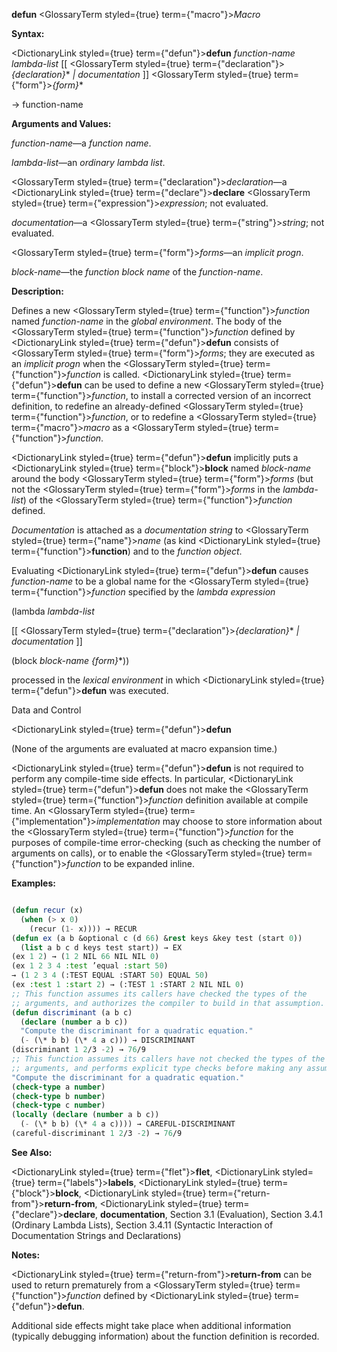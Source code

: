 **defun** <GlossaryTerm styled={true} term={"macro"}><i>Macro</i></GlossaryTerm> 



**Syntax:** 



<DictionaryLink styled={true} term={"defun"}><b>defun</b></DictionaryLink> *function-name lambda-list* [[ <GlossaryTerm styled={true} term={"declaration"}><i>\{declaration\}</i></GlossaryTerm>\* *| documentation* ]] <GlossaryTerm styled={true} term={"form"}><i>\{form\}</i></GlossaryTerm>\* 



→ function-name 



**Arguments and Values:** 



*function-name*—a *function name*. 



*lambda-list*—an *ordinary lambda list*. 



<GlossaryTerm styled={true} term={"declaration"}><i>declaration</i></GlossaryTerm>—a <DictionaryLink styled={true} term={"declare"}><b>declare</b></DictionaryLink> <GlossaryTerm styled={true} term={"expression"}><i>expression</i></GlossaryTerm>; not evaluated. 



*documentation*—a <GlossaryTerm styled={true} term={"string"}><i>string</i></GlossaryTerm>; not evaluated. 



<GlossaryTerm styled={true} term={"form"}><i>forms</i></GlossaryTerm>—an *implicit progn*. 



*block-name*—the *function block name* of the *function-name*. 



**Description:** 



Defines a new <GlossaryTerm styled={true} term={"function"}><i>function</i></GlossaryTerm> named *function-name* in the *global environment*. The body of the <GlossaryTerm styled={true} term={"function"}><i>function</i></GlossaryTerm> defined by <DictionaryLink styled={true} term={"defun"}><b>defun</b></DictionaryLink> consists of <GlossaryTerm styled={true} term={"form"}><i>forms</i></GlossaryTerm>; they are executed as an *implicit progn* when the <GlossaryTerm styled={true} term={"function"}><i>function</i></GlossaryTerm> is called. <DictionaryLink styled={true} term={"defun"}><b>defun</b></DictionaryLink> can be used to define a new <GlossaryTerm styled={true} term={"function"}><i>function</i></GlossaryTerm>, to install a corrected version of an incorrect definition, to redefine an already-defined <GlossaryTerm styled={true} term={"function"}><i>function</i></GlossaryTerm>, or to redefine a <GlossaryTerm styled={true} term={"macro"}><i>macro</i></GlossaryTerm> as a <GlossaryTerm styled={true} term={"function"}><i>function</i></GlossaryTerm>. 



<DictionaryLink styled={true} term={"defun"}><b>defun</b></DictionaryLink> implicitly puts a <DictionaryLink styled={true} term={"block"}><b>block</b></DictionaryLink> named *block-name* around the body <GlossaryTerm styled={true} term={"form"}><i>forms</i></GlossaryTerm> (but not the <GlossaryTerm styled={true} term={"form"}><i>forms</i></GlossaryTerm> in the *lambda-list*) of the <GlossaryTerm styled={true} term={"function"}><i>function</i></GlossaryTerm> defined. 



*Documentation* is attached as a *documentation string* to <GlossaryTerm styled={true} term={"name"}><i>name</i></GlossaryTerm> (as kind <DictionaryLink styled={true} term={"function"}><b>function</b></DictionaryLink>) and to the *function object*. 



Evaluating <DictionaryLink styled={true} term={"defun"}><b>defun</b></DictionaryLink> causes *function-name* to be a global name for the <GlossaryTerm styled={true} term={"function"}><i>function</i></GlossaryTerm> specified by the *lambda expression* 



(lambda *lambda-list* 



[[ <GlossaryTerm styled={true} term={"declaration"}><i>\{declaration\}</i></GlossaryTerm>\* *| documentation* ]] 



(block *block-name \{form\}*\*)) 



processed in the *lexical environment* in which <DictionaryLink styled={true} term={"defun"}><b>defun</b></DictionaryLink> was executed. 



Data and Control 











<DictionaryLink styled={true} term={"defun"}><b>defun</b></DictionaryLink> 



(None of the arguments are evaluated at macro expansion time.) 



<DictionaryLink styled={true} term={"defun"}><b>defun</b></DictionaryLink> is not required to perform any compile-time side effects. In particular, <DictionaryLink styled={true} term={"defun"}><b>defun</b></DictionaryLink> does not make the <GlossaryTerm styled={true} term={"function"}><i>function</i></GlossaryTerm> definition available at compile time. An <GlossaryTerm styled={true} term={"implementation"}><i>implementation</i></GlossaryTerm> may choose to store information about the <GlossaryTerm styled={true} term={"function"}><i>function</i></GlossaryTerm> for the purposes of compile-time error-checking (such as checking the number of arguments on calls), or to enable the <GlossaryTerm styled={true} term={"function"}><i>function</i></GlossaryTerm> to be expanded inline. 



**Examples:**
```lisp

(defun recur (x) 
  (when (> x 0) 
    (recur (1- x)))) → RECUR 
(defun ex (a b &optional c (d 66) &rest keys &key test (start 0)) 
  (list a b c d keys test start)) → EX 
(ex 1 2) → (1 2 NIL 66 NIL NIL 0) 
(ex 1 2 3 4 :test ’equal :start 50) 
→ (1 2 3 4 (:TEST EQUAL :START 50) EQUAL 50) 
(ex :test 1 :start 2) → (:TEST 1 :START 2 NIL NIL 0) 
;; This function assumes its callers have checked the types of the 
;; arguments, and authorizes the compiler to build in that assumption. 
(defun discriminant (a b c) 
  (declare (number a b c)) 
  "Compute the discriminant for a quadratic equation." 
  (- (\* b b) (\* 4 a c))) → DISCRIMINANT 
(discriminant 1 2/3 -2) → 76/9 
;; This function assumes its callers have not checked the types of the 
;; arguments, and performs explicit type checks before making any assumptions. (defun careful-discriminant (a b c) 
"Compute the discriminant for a quadratic equation." 
(check-type a number) 
(check-type b number) 
(check-type c number) 
(locally (declare (number a b c)) 
  (- (\* b b) (\* 4 a c)))) → CAREFUL-DISCRIMINANT 
(careful-discriminant 1 2/3 -2) → 76/9 

```
**See Also:** 



<DictionaryLink styled={true} term={"flet"}><b>flet</b></DictionaryLink>, <DictionaryLink styled={true} term={"labels"}><b>labels</b></DictionaryLink>, <DictionaryLink styled={true} term={"block"}><b>block</b></DictionaryLink>, <DictionaryLink styled={true} term={"return-from"}><b>return-from</b></DictionaryLink>, <DictionaryLink styled={true} term={"declare"}><b>declare</b></DictionaryLink>, **documentation**, Section 3.1 (Evaluation), Section 3.4.1 (Ordinary Lambda Lists), Section 3.4.11 (Syntactic Interaction of Documentation Strings and Declarations) 



**Notes:** 



<DictionaryLink styled={true} term={"return-from"}><b>return-from</b></DictionaryLink> can be used to return prematurely from a <GlossaryTerm styled={true} term={"function"}><i>function</i></GlossaryTerm> defined by <DictionaryLink styled={true} term={"defun"}><b>defun</b></DictionaryLink>. 











Additional side effects might take place when additional information (typically debugging information) about the function definition is recorded. 




